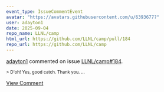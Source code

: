 ```yaml
---
event_type: IssueCommentEvent
avatar: "https://avatars.githubusercontent.com/u/6393677?"
user: adayton1
date: 2025-09-04
repo_name: LLNL/camp
html_url: https://github.com/LLNL/camp/pull/184
repo_url: https://github.com/LLNL/camp
---
```


<a href='https://github.com/adayton1' target='_blank'>adayton1</a> commented on issue <a href='https://github.com/LLNL/camp/pull/184' target='_blank'>LLNL/camp#184</a>.

<small>> D'oh! Yes, good catch. Thank you....</small>

<a href='https://github.com/LLNL/camp/pull/184' target='_blank'>View Comment</a>